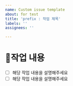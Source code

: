 ```yaml
---
name: Custom issue template
about: for test
title: 'prefix : 작업 제목'
labels: ''
assignees: ''

---
```


# 📃작업 내용
- [ ] 해당 작업 내용을 설명해주세요
- [ ] 해당 작업 내용을 설명해주세요
